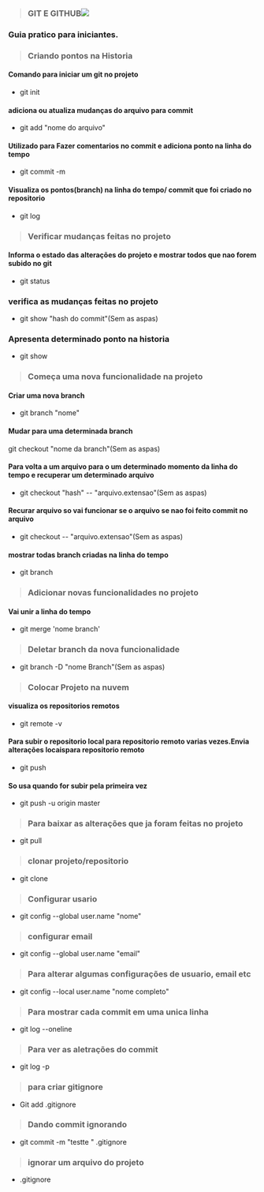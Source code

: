 > ### GIT E GITHUB![](https://pipz.com/static/images/blog/eddie.png)

### Guia pratico para iniciantes.
> ### Criando pontos na Historia
#### Comando para iniciar um git no projeto
* git init

#### adiciona ou atualiza mudanças do arquivo para commit
* git add "nome do arquivo"

#### Utilizado para Fazer comentarios no commit e adiciona ponto na linha do tempo
 * git commit -m

 #### Visualiza os pontos(branch) na linha do tempo/ commit que foi criado no repositorio
 * git log

 > ### Verificar mudanças feitas no projeto

#### Informa  o estado das alterações do projeto e mostrar todos que nao forem subido no git
* git status

### verifica as mudanças feitas no projeto
* git show "hash do commit"(Sem as aspas)

### Apresenta determinado ponto na historia
* git show

> ### Começa uma nova funcionalidade na projeto

#### Criar uma nova branch
* git branch "nome"

#### Mudar para uma determinada branch
 git checkout "nome da branch"(Sem as aspas)
#### Para volta a um arquivo para o um determinado momento da linha do tempo e recuperar um determinado arquivo
* git checkout "hash" -- "arquivo.extensao"(Sem as aspas)
#### Recurar arquivo  so vai funcionar se o arquivo se nao foi feito commit no arquivo
- git checkout -- "arquivo.extensao"(Sem as aspas)

#### mostrar todas branch criadas na linha do tempo
- git branch
> ### Adicionar novas funcionalidades no projeto

#### Vai unir a linha do tempo
- git merge 'nome branch'

> ### Deletar branch da nova funcionalidade
- git branch -D "nome Branch"(Sem as aspas)

> ### Colocar Projeto na nuvem
#### visualiza os repositorios remotos
- git remote -v
#### Para subir o repositorio local para repositorio remoto varias vezes.Envia alterações locaispara repositorio remoto
- git push
 #### So usa quando for subir pela primeira vez
- git push -u origin master 

> ### __Para baixar as alterações que ja foram feitas no projeto__
- git pull
> ### clonar **projeto/repositorio**
- git clone

> ###  Configurar usario
- git config --global user.name "nome"

> ### configurar email
- git config --global user.name "email"

> ### Para alterar algumas configurações de usuario, email etc
- git config --local user.name "nome completo"

> ### Para mostrar cada commit em uma unica linha
- git log --oneline

> ### Para ver as aletrações do commit
- git log -p

> ### para criar gitignore
- Git add .gitignore

> ### Dando commit ignorando 
-  git commit -m "testte " .gitignore

> ### ignorar um arquivo do projeto
- .gitignore


